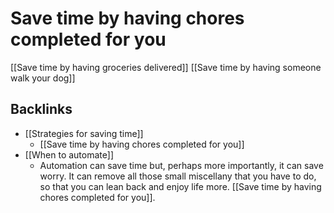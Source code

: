 # Save time by having chores completed for you
[[Save time by having groceries delivered]]
[[Save time by having someone walk your dog]]



## Backlinks
* [[Strategies for saving time]]
	* [[Save time by having chores completed for you]]
* [[When to automate]]
	* Automation can save time but, perhaps more importantly, it can save worry. It can remove all those small miscellany that you have to do, so that you can lean back and enjoy life more. [[Save time by having chores completed for you]].

<!-- #Life -->

<!-- {BearID:DFDFD645-116D-47AA-A745-C951BE12CC1B-15756-00001304443C1D16} -->
